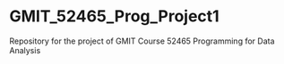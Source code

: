 # GMIT_52465_Prog_Project1
Repository for the project of GMIT Course 52465 Programming for Data Analysis
